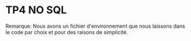 # TP4 NO SQL

Remarque: Nous avons un fichier d'environnement que nous laissons dans le code par choix et pour des raisons de simplicité.
